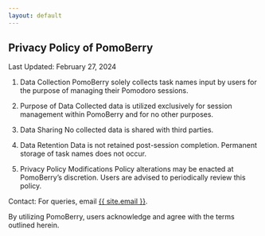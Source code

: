 ```yaml
---
layout: default
---
```


## Privacy Policy of PomoBerry

Last Updated: February 27, 2024

1. Data Collection
PomoBerry solely collects task names input by users for the purpose of managing their Pomodoro sessions.

2. Purpose of Data
Collected data is utilized exclusively for session management within PomoBerry and for no other purposes.

3. Data Sharing
No collected data is shared with third parties.

4. Data Retention
Data is not retained post-session completion. Permanent storage of task names does not occur.

5. Privacy Policy Modifications
Policy alterations may be enacted at PomoBerry’s discretion. Users are advised to periodically review this policy.

Contact: For queries, email <a href="mailto:{{ site.email }}">{{ site.email }}</a>.

By utilizing PomoBerry, users acknowledge and agree with the terms outlined herein.
